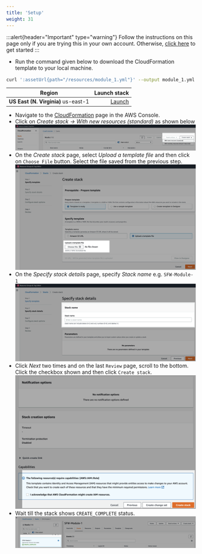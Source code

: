 ```yaml
---
title: 'Setup'
weight: 31
---
```


:::alert{header="Important" type="warning"}
Follow the instructions on this page only if you are trying this in your own account. Otherwise, [click here](../step-2) to get started
:::

- Run the command given below to download the CloudFormation template to your local machine.

```bash
curl ':assetUrl{path="/resources/module_1.yml"}' --output module_1.yml
```

| Region                              |                                                                                                                                                                                                                                    Launch stack |
| ----------------------------------- | ----------------------------------------------------------------------------------------------------------------------------------------------------------------------------------------------------------------------------------------------: |
| **US East (N. Virginia)** us-east-1 | [Launch](https://console.aws.amazon.com/cloudformation/home?region=us-east-1#/stacks/create/review?stackName=SFW-Module-1&templateURL=https://s3.amazonaws.com/ws-assets-us-east-1/9e0368c0-8c49-4bec-a210-8480b51a34ac/resources/module_1.yml) |

- Navigate to the [CloudFormation](https://console.aws.amazon.com/cloudformation/home?region=us-east-1) page in the AWS Console.
- Click on _Create stack -> With new resources (standard)_ as shown below
  ![CloudFormation home page](/static/img/setup/setup-cloudformation-homepage.png)
- On the _Create stack_ page, select _Upload a template file_ and then click on `Choose File` button. Select the file saved from the previous step.
  ![CloudFormation choose file](/static/img/setup/setup-cloudformation-choose-file.png)
- On the _Specify stack details_ page, specify _Stack name_ e.g. `SFW-Module-1`
  ![CloudFormation stack name](/static/img/setup/setup-cloudformation-stack-name.png)
- Click _Next_ two times and on the last `Review` page, scroll to the bottom. Click the checkbox shown and then click `Create stack`.
  ![CloudFormation create stack](/static/img/setup/setup-cloudformation-create-stack.png)
- Wait till the stack shows `CREATE_COMPLETE` status.
  ![CloudFormation stack complete](/static/img/setup/setup-cloudformation-create-complete.png)
